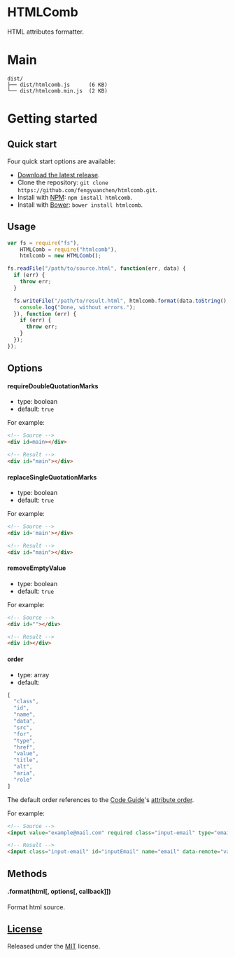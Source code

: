 # HTMLComb

HTML attributes formatter.


# Main

```
dist/
├── dist/htmlcomb.js      (6 KB)
└── dist/htmlcomb.min.js  (2 KB)
```


# Getting started

## Quick start

Four quick start options are available:

- [Download the latest release](https://github.com/fengyuanchen/htmlcomb/archive/master.zip).
- Clone the repository: `git clone https://github.com/fengyuanchen/htmlcomb.git`.
- Install with [NPM](http://npmjs.org): `npm install htmlcomb`.
- Install with [Bower](http://bower.io): `bower install htmlcomb`.


## Usage

```javascript
var fs = require("fs"),
    HTMLComb = require("htmlcomb"),
    htmlcomb = new HTMLComb();

fs.readFile("/path/to/source.html", function(err, data) {
  if (err) {
    throw err;
  }

  fs.writeFile("/path/to/result.html", htmlcomb.format(data.toString(), function () {
    console.log("Done, without errors.");
  }), function (err) {
    if (err) {
      throw err;
    }
  });
});
```


## Options

#### requireDoubleQuotationMarks

- type: boolean
- default: `true`

For example:
```html
<!-- Source -->
<div id=main></div>

<!-- Result -->
<div id="main"></div>
```


#### replaceSingleQuotationMarks

- type: boolean
- default: `true`

For example:
```html
<!-- Source -->
<div id='main'></div>

<!-- Result -->
<div id="main"></div>
```


#### removeEmptyValue

- type: boolean
- default: `true`

For example:
```html
<!-- Source -->
<div id=""></div>

<!-- Result -->
<div id></div>
```


#### order

- type: array
- default:
```javascript
[
  "class",
  "id",
  "name",
  "data",
  "src",
  "for",
  "type",
  "href",
  "value",
  "title",
  "alt",
  "aria",
  "role"
]
```

The default order references to the [Code Guide](http://codeguide.co/)'s [attribute order](http://codeguide.co/#html-attribute-order).

For example:
```html
<!-- Source -->
<input value="example@mail.com" required class="input-email" type="email" id="inputEmail" data-remote="validate.php" name="email">

<!-- Result -->
<input class="input-email" id="inputEmail" name="email" data-remote="validate.php" type="email" value="example@mail.com" required>
```


## Methods

#### .format(html[, options[, callback]])

Format html source.


## [License](https://github.com/fengyuanchen/htmlcomb/blob/master/LICENSE.md)

Released under the [MIT](http://opensource.org/licenses/mit-license.html) license.

